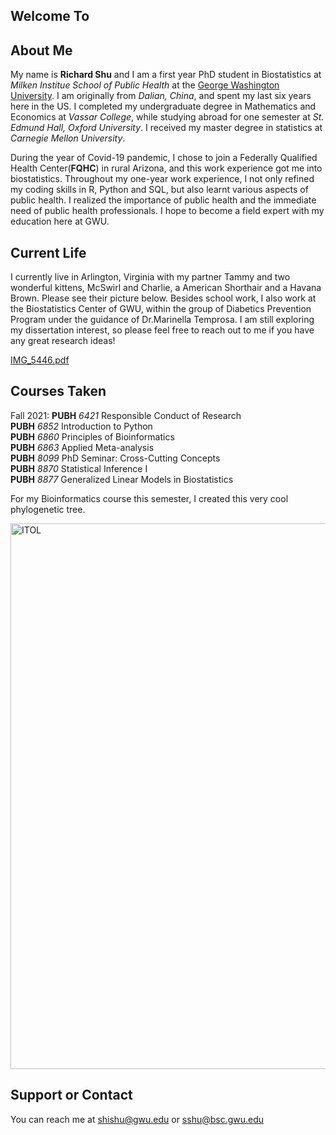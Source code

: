 ## Welcome To

## About Me

My name is **Richard Shu** and I am a first year PhD student in Biostatistics at _Milken Institue School of Public Health_ at the [George Washington University](https://publichealth.gwu.edu/departments/biostatistics-and-bioinformatics). I am originally from _Dalian, China_, and spent my last six years here in the US. I completed my undergraduate degree in Mathematics and Economics at _Vassar College_, while studying abroad for one semester at _St. Edmund Hall, Oxford University_. I received my master degree in statistics at _Carnegie Mellon University_.

During the year of Covid-19 pandemic, I chose to join a Federally Qualified Health Center(**FQHC**) in rural Arizona, and this work experience got me into biostatistics. Throughout my one-year work experience, I not only refined my coding skills in R, Python and SQL, but also learnt various aspects of public health. I realized the importance of public health and the immediate need of public health professionals. I hope to become a field expert with my education here at GWU.

## Current Life

I currently live in Arlington, Virginia with my partner Tammy and two wonderful kittens, McSwirl and Charlie, a American Shorthair and a Havana Brown. Please see their picture below. Besides school work, I also work at the Biostatistics Center of GWU, within the group of Diabetics Prevention Program under the guidance of Dr.Marinella Temprosa. I am still exploring my dissertation interest, so please feel free to reach out to me if you have any great research ideas!

[IMG_5446.pdf](https://github.com/richardshu526/RichardShuPage/files/7559327/IMG_5446.pdf)

## Courses Taken

Fall 2021:
**PUBH** _6421_ Responsible Conduct of Research<br/>
**PUBH** _6852_ Introduction to Python<br/>
**PUBH** _6860_ Principles of Bioinformatics<br/>
**PUBH** _6863_ Applied Meta-analysis<br/>
**PUBH** _8099_ PhD Seminar: Cross-Cutting Concepts<br/>
**PUBH** _8870_ Statistical Inference I<br/>
**PUBH** _8877_ Generalized Linear Models in Biostatistics<br/>

For my Bioinformatics course this semester, I created this very cool phylogenetic tree.

<img width="873" alt="ITOL" src="https://user-images.githubusercontent.com/94484025/142340505-1ce30dfe-b43a-4242-a466-8091500a7156.png">

## Support or Contact

You can reach me at shishu@gwu.edu or sshu@bsc.gwu.edu
